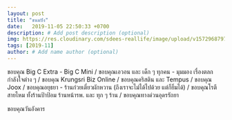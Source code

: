```yaml
---
layout: post
title: "ขนมปัง"
date:   2019-11-05 22:50:33 +0700
description: # Add post description (optional)
img: https://res.cloudinary.com/sdees-reallife/image/upload/v1572968797/IMG_20191105_191359.jpg # Add image post (optional)
tags: [2019-11]
author: # Add name author (optional)
---
```

ขอบคุณ Big C Extra - Big C Mini / ขอบคุณเอวอน และ เด็ก ๆ ทุกคน - มุมมอง เรื่องตลก กำลังใจต่าง ๆ / ขอบคุณ Krungsri Biz Online / ขอบคุณคริสติน และ Tempus / ขอบคุณ Joox / ขอบคุณอยุธยา - ร้านก๋วยเตี๋ยวผักหวาน (ถึงเราจะไม่ได้ไปด้วย แต่ก็ยิ้มได้) / ขอบคุณโรตีสายไหม ทั้งร้านป้าป้อม ร้านหน้ารพ. และ ทุก ๆ ร้าน / ขอบคุณทางด่วนอุดรรัถยา

<i class="fa fa-child" style="color:plum"></i>

ขอบคุณวันอังคาร
